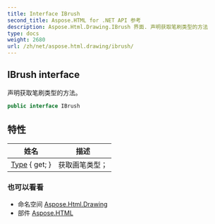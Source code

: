 ```yaml
---
title: Interface IBrush
second_title: Aspose.HTML for .NET API 参考
description: Aspose.Html.Drawing.IBrush 界面. 声明获取笔刷类型的方法
type: docs
weight: 2680
url: /zh/net/aspose.html.drawing/ibrush/
---
```

## IBrush interface

声明获取笔刷类型的方法。

```csharp
public interface IBrush
```

## 特性

| 姓名 | 描述 |
| --- | --- |
| [Type](../../aspose.html.drawing/ibrush/type/) { get; } | 获取画笔类型； |

### 也可以看看

* 命名空间 [Aspose.Html.Drawing](../../aspose.html.drawing/)
* 部件 [Aspose.HTML](../../)


